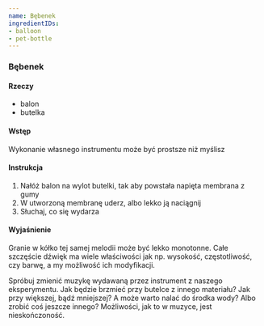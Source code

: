 ```yaml
---
name: Bębenek
ingredientIDs:
- balloon
- pet-bottle
---
```

### Bębenek

#### Rzeczy
- balon
- butelka

#### Wstęp
Wykonanie własnego instrumentu może być prostsze niż myślisz

#### Instrukcja
1. Nałóż balon na wylot butelki, tak aby powstała napięta membrana z gumy
2. W utworzoną membranę uderz, albo lekko ją naciągnij
3. Słuchaj, co się wydarza

#### Wyjaśnienie
Granie w kółko tej samej melodii może być lekko monotonne. Całe szczęście dźwięk ma wiele właściwości jak np. wysokość, częstotliwość, czy barwę, a my możliwość ich modyfikacji.

Spróbuj zmienić muzykę wydawaną przez instrument z naszego eksperymentu.  Jak będzie brzmieć przy butelce z innego materiału? Jak przy większej, bądź mniejszej? A może warto nalać do środka wody? Albo zrobić coś jeszcze innego? Możliwości, jak to w muzyce, jest nieskończoność.
